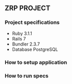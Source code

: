## ZRP PROJECT


### Project specifications

- Ruby 3.1.1
- Rails 7
- Bundler 2.3.7
- Database PostgreSQL
 
### How to setup application

### How to run specs

